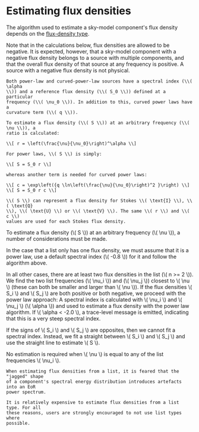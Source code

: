 # Estimating flux densities

The algorithm used to estimate a sky-model component's flux density depends on
the [flux-density type](../fd_types.md).

Note that in the calculations below, flux densities are allowed to be negative.
It is expected, however, that a sky-model component with a negative flux density
belongs to a source with multiple components, and that the overall flux density
of that source at any frequency is positive. A source with a negative flux
density is not physical.

~~~admonish info title="Power laws and Curved power laws"
Both power-law and curved-power-law sources have a spectral index (\\( \alpha
\\)) and a reference flux density (\\( S_0 \\)) defined at a particular
frequency (\\( \nu_0 \\)). In addition to this, curved power laws have a
curvature term (\\( q \\)).

To estimate a flux density (\\( S \\)) at an arbitrary frequency (\\( \nu \\)), a
ratio is calculated:

\\[ r = \left(\frac{\nu}{\nu_0}\right)^\alpha \\]

For power laws, \\( S \\) is simply:

\\[ S = S_0 r \\]

whereas another term is needed for curved power laws:

\\[ c = \exp\left({q \ln\left(\frac{\nu}{\nu_0}\right)^2 }\right) \\]
\\[ S = S_0 r c \\]

\\( S \\) can represent a flux density for Stokes \\( \text{I} \\), \\( \text{Q}
\\), \\( \text{U} \\) or \\( \text{V} \\). The same \\( r \\) and \\( c \\)
values are used for each Stokes flux density.
~~~

<!-- ~~~admonish info title="Flux density lists" -->
To estimate a flux density (\\( S \\)) at an arbitrary frequency (\\( \nu \\)),
a number of considerations must be made.

In the case that a list only has one flux density, we must assume that it is a
power law, use a default spectral index (\\( -0.8 \\)) for it and follow the
algorithm above.

In all other cases, there are at least two flux densities in the list (\\( n >=
2 \\)). We find the two list frequencies (\\( \nu_i \\)) and (\\( \nu_j \\))
closest to \\( \nu \\) (these can both be smaller and larger than \\( \nu \\)).
If the flux densities \\( S_i \\) and \\( S_j \\) are both positive or both
negative, we proceed with the power law approach: A spectral index is calculated
with \\( \nu_i \\) and \\( \nu_j \\) (\\( \alpha \\)) and used to estimate a
flux density with the power law algorithm. If \\( \alpha < -2.0 \\), a
trace-level message is emitted, indicating that this is a very steep spectral
index.

If the signs of \\( S_i \\) and \\( S_j \\) are opposites, then we cannot fit a
spectral index. Instead, we fit a straight between \\( S_i \\) and \\( S_j \\)
and use the straight line to estimate \\( S \\).

No estimation is required when \\( \nu \\) is equal to any of the list
frequencies \\( \nu_i \\).
<!-- ~~~ -->


~~~admonish danger title="Concerns on list types"
When estimating flux densities from a list, it is feared that the "jagged" shape
of a component's spectral energy distribution introduces artefacts into an EoR
power spectrum.

It is relatively expensive to estimate flux densities from a list type. For all
these reasons, users are strongly encouraged to not use list types where
possible.
~~~
